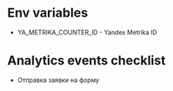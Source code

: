 # Env variables
- YA_METRIKA_COUNTER_ID - Yandex Metrika ID

# Analytics events checklist
- Отправка заявки на форму
